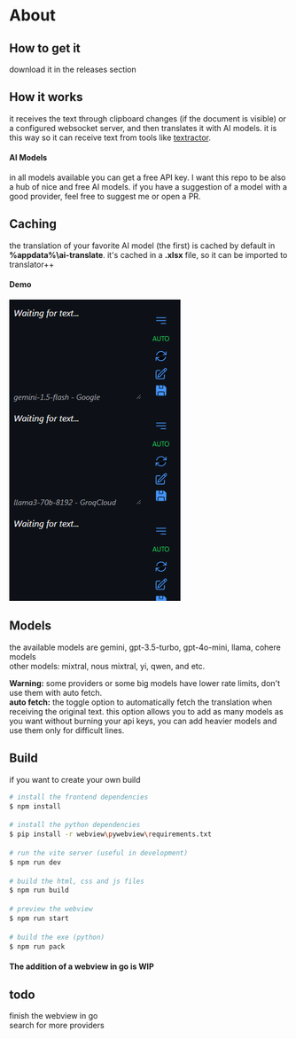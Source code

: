 # About

## How to get it
download it in the releases section

## How it works
it receives the text through clipboard changes (if the document is visible) or a configured websocket server, and then translates it with AI models. it is this way so it can receive text from tools like [textractor](https://github.com/Artikash/Textractor).

#### AI Models
in all models available you can get a free API key. I want this repo to be also a hub of nice and free AI models. if you have a suggestion of a model with a good provider, feel free to suggest me or open a PR.

## Caching
the translation of your favorite AI model (the first) is cached by default in **%appdata%\ai-translate**. it's cached in a **.xlsx** file, so it can be imported to translator++

#### Demo
![app screenshot](imgs/screenshot-01.png)

## Models
the available models are gemini, gpt-3.5-turbo, gpt-4o-mini, llama, cohere models  
other models: mixtral, nous mixtral, yi, qwen, and etc.  

**Warning:** some providers or some big models have lower rate limits, don't use them with auto fetch.  
**auto fetch:** the toggle option to automatically fetch the translation when receiving the original text. this option allows you to add as many models as you want without burning your api keys, you can add heavier models and use them only for difficult lines.  


## Build
if you want to create your own build

```bash
# install the frontend dependencies
$ npm install

# install the python dependencies
$ pip install -r webview\pywebview\requirements.txt

# run the vite server (useful in development)
$ npm run dev

# build the html, css and js files
$ npm run build

# preview the webview
$ npm run start

# build the exe (python)
$ npm run pack
```

#### The addition of a webview in go is WIP

## todo

finish the webview in go  
search for more providers